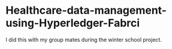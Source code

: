 # Healthcare-data-management-using-Hyperledger-Fabrci
I did this with my group mates during the winter school project.
